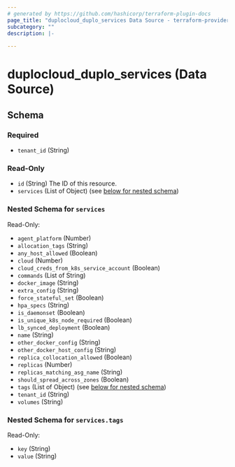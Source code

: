 ```yaml
---
# generated by https://github.com/hashicorp/terraform-plugin-docs
page_title: "duplocloud_duplo_services Data Source - terraform-provider-duplocloud"
subcategory: ""
description: |-
  
---
```


# duplocloud_duplo_services (Data Source)





<!-- schema generated by tfplugindocs -->
## Schema

### Required

- `tenant_id` (String)

### Read-Only

- `id` (String) The ID of this resource.
- `services` (List of Object) (see [below for nested schema](#nestedatt--services))

<a id="nestedatt--services"></a>
### Nested Schema for `services`

Read-Only:

- `agent_platform` (Number)
- `allocation_tags` (String)
- `any_host_allowed` (Boolean)
- `cloud` (Number)
- `cloud_creds_from_k8s_service_account` (Boolean)
- `commands` (List of String)
- `docker_image` (String)
- `extra_config` (String)
- `force_stateful_set` (Boolean)
- `hpa_specs` (String)
- `is_daemonset` (Boolean)
- `is_unique_k8s_node_required` (Boolean)
- `lb_synced_deployment` (Boolean)
- `name` (String)
- `other_docker_config` (String)
- `other_docker_host_config` (String)
- `replica_collocation_allowed` (Boolean)
- `replicas` (Number)
- `replicas_matching_asg_name` (String)
- `should_spread_across_zones` (Boolean)
- `tags` (List of Object) (see [below for nested schema](#nestedobjatt--services--tags))
- `tenant_id` (String)
- `volumes` (String)

<a id="nestedobjatt--services--tags"></a>
### Nested Schema for `services.tags`

Read-Only:

- `key` (String)
- `value` (String)


